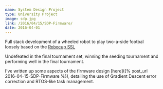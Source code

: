 ```yaml
---
name: System Design Project
type: University Project
image: sdp.jpg
link: /2016/04/15/SDP-Firmware/
date: 2016-04-01
---
```


Full stack development of a wheeled robot to play two-a-side footbal loosely based on the [Robocup SSL](https://en.wikipedia.org/wiki/RoboCup_Small_Size_League)

Undefeated in the final tournament set, winning the seeding tournament and performing well in the final tournament.

I've written up some aspects of the firmware design [here]({% post_url 2016-04-15-SDP-Firmware %}), detailing the use of Gradient Descent error correction and RTOS-like task management.


